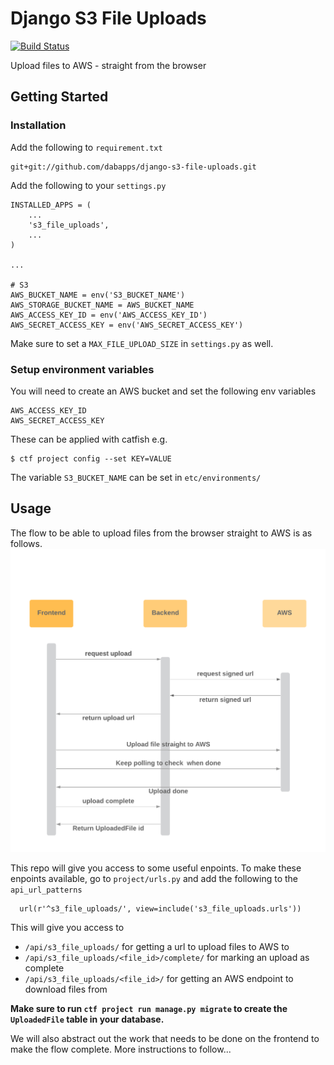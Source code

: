 Django S3 File Uploads
===================
[![Build Status](https://travis-ci.com/dabapps/django-s3-file-uploads.svg?token=k7ApnEQbpXLoWVm5Bc9o&branch=master)](https://travis-ci.com/dabapps/django-s3-file-uploads)

Upload files to AWS - straight from the browser

## Getting Started

### Installation

Add the following to `requirement.txt`

    git+git://github.com/dabapps/django-s3-file-uploads.git


Add the following to your `settings.py`

    INSTALLED_APPS = (
        ...
        's3_file_uploads',
        ...
    )

    ...

    # S3
    AWS_BUCKET_NAME = env('S3_BUCKET_NAME')
    AWS_STORAGE_BUCKET_NAME = AWS_BUCKET_NAME
    AWS_ACCESS_KEY_ID = env('AWS_ACCESS_KEY_ID')
    AWS_SECRET_ACCESS_KEY = env('AWS_SECRET_ACCESS_KEY')

Make sure to set a `MAX_FILE_UPLOAD_SIZE` in `settings.py` as well.

### Setup environment variables

You will need to create an AWS bucket and set the following env variables

```
AWS_ACCESS_KEY_ID
AWS_SECRET_ACCESS_KEY
```

These can be applied with catfish e.g.

```shell
$ ctf project config --set KEY=VALUE
```

The variable `S3_BUCKET_NAME` can be set in `etc/environments/`

## Usage
The flow to be able to upload files from the browser straight to AWS is as follows.
![Flow S3 file uploads](images/flow-s3-file-uploads.png)

This repo will give you access to some useful enpoints.
To make these enpoints available, go to `project/urls.py` and add the following to the `api_url_patterns`
```
  url(r'^s3_file_uploads/', view=include('s3_file_uploads.urls'))
```
This will give you access to
  - `/api/s3_file_uploads/` for getting a url to upload files to AWS to
  - `/api/s3_file_uploads/<file_id>/complete/` for marking an upload as complete
  - `/api/s3_file_uploads/<file_id>/` for getting an AWS endpoint to download files from

**Make sure to run `ctf project run manage.py migrate` to create the `UploadedFile` table in your database.**

We will also abstract out the work that needs to be done on the frontend to make the flow complete. More instructions to follow...

